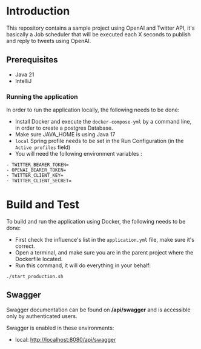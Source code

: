 # Introduction

This repository contains a sample project using OpenAI and Twitter API, it's basically a Job scheduler that will be executed each X seconds to publish and reply to tweets using OpenAI.

## Prerequisites

- Java 21
- IntelliJ

### Running the application

In order to run the application locally, the following needs to be done:
- Install Docker and execute the `docker-compose-yml` by a command line, in order to create a postgres Database.
- Make sure JAVA_HOME is using Java 17
- `local` Spring profile needs to be set in the Run Configuration (in the `Active profiles` field)
- You will need the following environment variables :

```
- TWITTER_BEARER_TOKEN=
- OPENAI_BEARER_TOKEN=
- TWITTER_CLIENT_KEY=
- TWITTER_CLIENT_SECRET=
```

# Build and Test

To build and run the application using Docker, the following needs to be done:
- First check the influence's list in the `application.yml` file, make sure it's correct.
- Open a terminal, and make sure you are in the parent project where the Dockerfile located.
- Run this command, it will do everything in your behalf:

`./start_production.sh`


## Swagger

Swagger documentation can be found on **/api/swagger** and is accessible only by authenticated users.

Swagger is enabled in these environments:

- local: [http://localhost:8080/api/swagger](http://localhost:8080/api/swagger)
